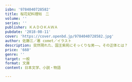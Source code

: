 ```yaml
---
isbn: '9784040728582'
title: 桜花妃料理帖　二
volume: ''
series: ''
publisher: ＫＡＤＯＫＡＷＡ
pubdate: '2018-08-11'
cover: 'https://cover.openbd.jp/9784040728582.jpg'
author: 佐藤三／著 comet／イラスト
description: 突然現れた、国王紫苑にそっくりな男――。その正体とは？
price: '660'
genre: ''
target: 一般
format: 文庫
content: 日本文学、小説・物語

---
```

